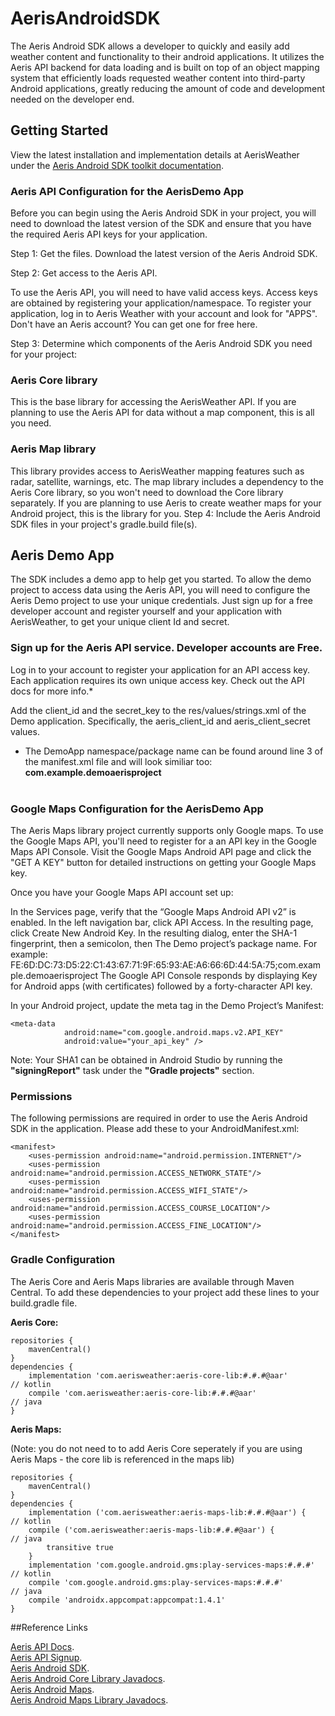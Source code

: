AerisAndroidSDK
================

The Aeris Android SDK allows a developer to quickly and easily add weather content and functionality to their android applications. It utilizes the Aeris API backend for data loading and is built on top of an object mapping system that efficiently loads requested weather content into third-party Android applications, greatly reducing the amount of code and development needed on the developer end.

## Getting Started 

View the latest installation and implementation details at AerisWeather under the [Aeris Android SDK toolkit documentation](http://www.aerisweather.com/support/docs/toolkits/aeris-android-sdk/getting-started/).

### Aeris API Configuration for the AerisDemo App
Before you can begin using the Aeris Android SDK in your project, you will need to download the latest version of the SDK and ensure that you have the required Aeris API keys for your application.

Step 1: Get the files.  Download the latest version of the Aeris Android SDK. 

Step 2: Get access to the Aeris API. 

To use the Aeris API, you will need to have valid access keys. Access keys are obtained by registering your application/namespace. To register your application, log in to Aeris Weather with your account and look for "APPS". 
Don't have an Aeris account? You can get one for free here.

Step 3: Determine which components of the Aeris Android SDK you need for your project:

### Aeris Core library
This is the base library for accessing the AerisWeather API. If you are planning to use the Aeris API for data without a map component, this is all you need.

### Aeris Map library
This library provides access to AerisWeather mapping features such as radar, satellite, warnings, etc. 
The map library includes a dependency to the Aeris Core library, so you won't need to download the Core library separately. If you are planning to use Aeris to create weather maps for your Android project, this is the library for you.
Step 4: Include the Aeris Android SDK files in your project's gradle.build file(s).

## Aeris Demo App
The SDK includes a demo app to help get you started. To allow the demo project to access data using the Aeris API, you will need to configure the Aeris Demo project to use your unique credentials. Just sign up for a free developer account and register yourself and your application with AerisWeather, to get your unique client Id and secret.

### Sign up for the Aeris API service. Developer accounts are Free.
Log in to your account to register your application for an API access key. Each application requires its own unique access key. Check out the API docs for more info.*

Add the client_id and the secret_key to the res/values/strings.xml of the Demo application. Specifically, the aeris_client_id and aeris_client_secret values.
* The DemoApp namespace/package name can be found around line 3 of the manifest.xml file and will look similiar too: **com.example.demoaerisproject**<br/><br/>

### Google Maps Configuration for the AerisDemo App
The Aeris Maps library project currently supports only Google maps. To use the Google Maps API, you'll need to register for a an API key in the Google Maps API Console. Visit the Google Maps Android API page and click the "GET A KEY"  button for detailed instructions on getting your Google Maps key. 

Once you have your Google Maps API account set up:

In the Services page, verify that the “Google Maps Android API v2” is enabled.
In the left navigation bar, click API Access.
In the resulting page, click Create New Android Key.
In the resulting dialog, enter the SHA-1 fingerprint, then a semicolon, then The Demo project’s package name. For example: FE:6D:DC:73:D5:22:C1:43:67:71:9F:65:93:AE:A6:66:6D:44:5A:75;com.example.demoaerisproject
The Google API Console responds by displaying Key for Android apps (with certificates) followed by a forty-character API key.

In your Android project, update the meta tag in the Demo Project’s Manifest:
<pre><code class="java">&lt;meta-data
            android:name=&quot;com.google.android.maps.v2.API_KEY&quot;
            android:value=&quot;your_api_key&quot; /&gt;
</code></pre>
Note: Your SHA1 can be obtained in Android Studio by running the **"signingReport"** task under the **"Gradle projects"** section.

### Permissions
The following permissions are required in order to use the Aeris Android SDK in the application. Please add these to your AndroidManifest.xml:
<pre><code class="java">&lt;manifest&gt;
    &lt;uses-permission android:name=&quot;android.permission.INTERNET&quot;/&gt;
    &lt;uses-permission android:name=&quot;android.permission.ACCESS_NETWORK_STATE&quot;/&gt;
    &lt;uses-permission android:name=&quot;android.permission.ACCESS_WIFI_STATE&quot;/&gt;
    &lt;uses-permission android:name=&quot;android.permission.ACCESS_COURSE_LOCATION&quot;/&gt;
    &lt;uses-permission android:name=&quot;android.permission.ACCESS_FINE_LOCATION&quot;/&gt;
&lt;/manifest&gt;
</code></pre>
### Gradle Configuration
The Aeris Core and Aeris Maps libraries are available through Maven Central. To add these dependencies to your project add these lines to your build.gradle file. 

**Aeris Core:**
<pre><code class="java">repositories {
    mavenCentral()
}
dependencies {
    implementation 'com.aerisweather:aeris-core-lib:#.#.#@aar'         // kotlin 
    compile 'com.aerisweather:aeris-core-lib:#.#.#@aar'                // java
}
</code></pre>

**Aeris Maps:**

(Note: you do not need to to add Aeris Core seperately if you are using Aeris Maps - the core lib is referenced in the maps lib)
<pre><code class="java">repositories {
    mavenCentral()
}
dependencies {
    implementation ('com.aerisweather:aeris-maps-lib:#.#.#@aar') {     // kotlin
    compile ('com.aerisweather:aeris-maps-lib:#.#.#@aar') {            // java
        transitive true
    }
    implementation 'com.google.android.gms:play-services-maps:#.#.#'   // kotlin
    compile 'com.google.android.gms:play-services-maps:#.#.#'          // java
    compile 'androidx.appcompat:appcompat:1.4.1'
}
</code></pre>

##Reference Links

[Aeris API Docs](http://www.aerisweather.com/support/docs/api/).<br/>
[Aeris API Signup](http://www.aerisweather.com/signup/).<br/>
[Aeris Android SDK](http://www.aerisweather.com/support/docs/toolkits/aeris-android-sdk/).<br/>
[Aeris Android Core Library Javadocs](http://www.aerisweather.com/docs/android/Aeris/index.html).<br/>
[Aeris Android Maps](http://www.aerisweather.com/support/docs/toolkits/aeris-android-sdk/getting-started/weather-maps/).<br/>
[Aeris Android Maps Library Javadocs](http://www.aerisweather.com/docs/android/AerisMap/index.html).<br/>


